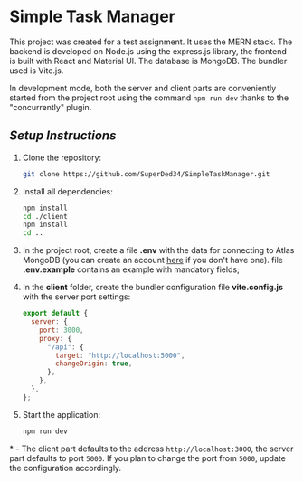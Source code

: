 # Simple Task Manager

This project was created for a test assignment. It uses the MERN stack. The backend is developed on Node.js using the express.js library, the frontend is built with React and Material UI. The database is MongoDB. The bundler used is Vite.js.

In development mode, both the server and client parts are conveniently started from the project root using the command `npm run dev` thanks to the "concurrently" plugin.

## ***Setup Instructions***

1. Clone the repository:
    ```sh
    git clone https://github.com/SuperDed34/SimpleTaskManager.git
    ```

2. Install all dependencies:
    ```sh
    npm install
    cd ./client
    npm install
    cd ..
    ```

3. In the project root, create a file **.env** with the data for connecting to Atlas MongoDB (you can create an account [here](https://www.mongodb.com/cloud/atlas/register) if you don't have one). file **.env.example** contains an example with mandatory fields;

4. In the **client** folder, create the bundler configuration file **vite.config.js** with the server port settings:
    ```js
    export default {
      server: {
        port: 3000,
        proxy: {
          "/api": {
            target: "http://localhost:5000",
            changeOrigin: true,
          },
        },
      },
    };
    ```
5. Start the application:
    ```sh
    npm run dev
    ```

\* - The client part defaults to the address `http://localhost:3000`, the server part defaults to port `5000`. If you plan to change the port from `5000`, update the configuration accordingly.
